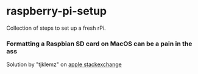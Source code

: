 # raspberry-pi-setup

Collection of steps to set up a fresh rPi.

### Formatting a Raspbian SD card on MacOS can be a pain in the ass
Solution by "tjklemz" on [apple stackexchange](https://apple.stackexchange.com/a/329075/334048)
